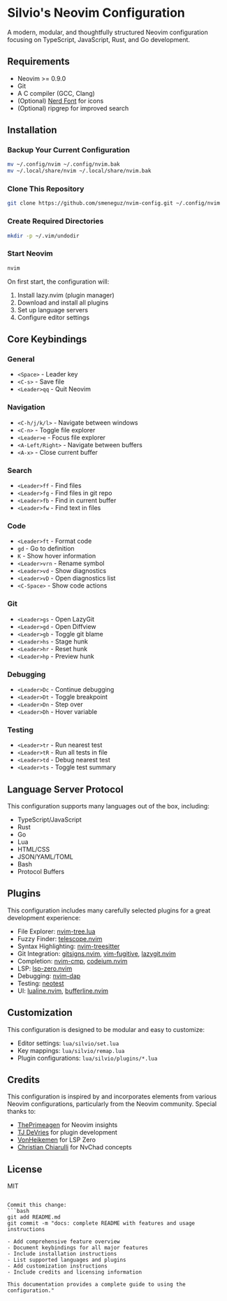 # Silvio's Neovim Configuration

A modern, modular, and thoughtfully structured Neovim configuration focusing on TypeScript, JavaScript, Rust, and Go development.

## Requirements 

- Neovim >= 0.9.0
- Git
- A C compiler (GCC, Clang)
- (Optional) [Nerd Font](https://www.nerdfonts.com/) for icons
- (Optional) ripgrep for improved search


## Installation

### Backup Your Current Configuration

```bash
mv ~/.config/nvim ~/.config/nvim.bak
mv ~/.local/share/nvim ~/.local/share/nvim.bak
```

### Clone This Repository

```bash
git clone https://github.com/smeneguz/nvim-config.git ~/.config/nvim
```

### Create Required Directories

```bash
mkdir -p ~/.vim/undodir
```

### Start Neovim

```bash
nvim
```

On first start, the configuration will:
1. Install lazy.nvim (plugin manager)
2. Download and install all plugins
3. Set up language servers
4. Configure editor settings

## Core Keybindings

### General

- `<Space>` - Leader key
- `<C-s>` - Save file
- `<Leader>qq` - Quit Neovim

### Navigation

- `<C-h/j/k/l>` - Navigate between windows
- `<C-n>` - Toggle file explorer
- `<Leader>e` - Focus file explorer
- `<A-Left/Right>` - Navigate between buffers
- `<A-x>` - Close current buffer

### Search

- `<Leader>ff` - Find files
- `<Leader>fg` - Find files in git repo
- `<Leader>fb` - Find in current buffer
- `<Leader>fw` - Find text in files

### Code

- `<Leader>ft` - Format code
- `gd` - Go to definition
- `K` - Show hover information
- `<Leader>vrn` - Rename symbol
- `<Leader>vd` - Show diagnostics
- `<Leader>vD` - Open diagnostics list
- `<C-Space>` - Show code actions

### Git

- `<Leader>gs` - Open LazyGit
- `<Leader>gd` - Open Diffview
- `<Leader>gb` - Toggle git blame
- `<Leader>hs` - Stage hunk
- `<Leader>hr` - Reset hunk
- `<Leader>hp` - Preview hunk

### Debugging

- `<Leader>Dc` - Continue debugging
- `<Leader>Dt` - Toggle breakpoint
- `<Leader>Dn` - Step over
- `<Leader>Dh` - Hover variable

### Testing

- `<Leader>tr` - Run nearest test
- `<Leader>tR` - Run all tests in file
- `<Leader>td` - Debug nearest test
- `<Leader>ts` - Toggle test summary

## Language Server Protocol

This configuration supports many languages out of the box, including:

- TypeScript/JavaScript
- Rust
- Go
- Lua
- HTML/CSS
- JSON/YAML/TOML
- Bash
- Protocol Buffers

## Plugins

This configuration includes many carefully selected plugins for a great development experience:

- File Explorer: [nvim-tree.lua](https://github.com/nvim-tree/nvim-tree.lua)
- Fuzzy Finder: [telescope.nvim](https://github.com/nvim-telescope/telescope.nvim)
- Syntax Highlighting: [nvim-treesitter](https://github.com/nvim-treesitter/nvim-treesitter)
- Git Integration: [gitsigns.nvim](https://github.com/lewis6991/gitsigns.nvim), [vim-fugitive](https://github.com/tpope/vim-fugitive), [lazygit.nvim](https://github.com/kdheepak/lazygit.nvim)
- Completion: [nvim-cmp](https://github.com/hrsh7th/nvim-cmp), [codeium.nvim](https://github.com/Exafunction/codeium.nvim)
- LSP: [lsp-zero.nvim](https://github.com/VonHeikemen/lsp-zero.nvim)
- Debugging: [nvim-dap](https://github.com/mfussenegger/nvim-dap)
- Testing: [neotest](https://github.com/nvim-neotest/neotest)
- UI: [lualine.nvim](https://github.com/nvim-lualine/lualine.nvim), [bufferline.nvim](https://github.com/akinsho/bufferline.nvim)

## Customization

This configuration is designed to be modular and easy to customize:

- Editor settings: `lua/silvio/set.lua`
- Key mappings: `lua/silvio/remap.lua`
- Plugin configurations: `lua/silvio/plugins/*.lua`

## Credits

This configuration is inspired by and incorporates elements from various Neovim configurations, particularly from the Neovim community. Special thanks to:

- [ThePrimeagen](https://github.com/ThePrimeagen) for Neovim insights
- [TJ DeVries](https://github.com/tjdevries) for plugin development
- [VonHeikemen](https://github.com/VonHeikemen) for LSP Zero
- [Christian Chiarulli](https://github.com/ChristianChiarulli) for NvChad concepts

## License

MIT
```

Commit this change:
```bash
git add README.md
git commit -m "docs: complete README with features and usage instructions

- Add comprehensive feature overview
- Document keybindings for all major features
- Include installation instructions
- List supported languages and plugins
- Add customization instructions
- Include credits and licensing information

This documentation provides a complete guide to using the configuration."
```
